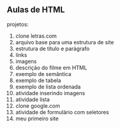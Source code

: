 ## Aulas de HTML 

projetos:

1. clone letras.com
2. arquivo base para uma estrutura de site
3. estrutura de título e parágrafo
4. links
5. imagens
6. descrição do filme em HTML
7. exemplo de semântica
8. exemplo de tabela
9. exemplo de lista ordenada
10. atividade inserindo imagens
11. atividade lista
12. clone google.com
13. atividade de formulário com seletores
14. meu primeiro site

